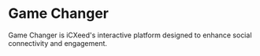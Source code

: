 # Game Changer

Game Changer is iCXeed's interactive platform designed to enhance social connectivity and engagement.
